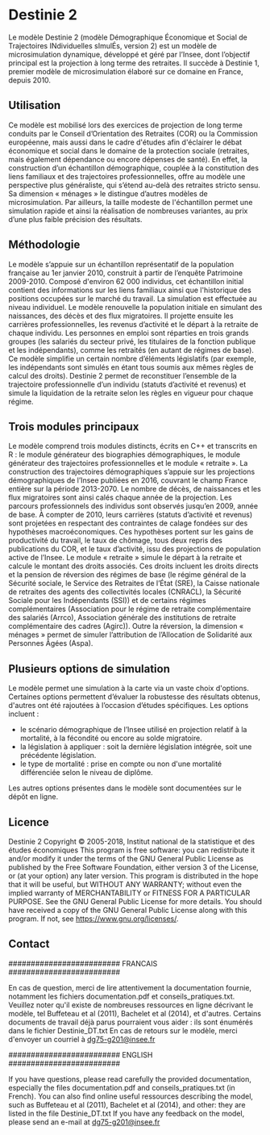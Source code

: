 # Destinie 2

Le modèle Destinie 2 (modèle Démographique Économique et Social de Trajectoires INdividuelles sImulÉs, version 2) est un modèle de microsimulation dynamique, développé et géré par l’Insee, dont l’objectif principal est la projection à long terme des retraites. Il succède à Destinie 1, premier modèle de microsimulation élaboré sur ce domaine en France, depuis 2010.

## Utilisation

Ce modèle est mobilisé lors des exercices de projection de long terme conduits par le Conseil d’Orientation des Retraites (COR) ou la Commission européenne, mais aussi dans le cadre d'études afin d'éclairer le débat économique et social dans le domaine de la protection sociale (retraites, mais également dépendance ou encore dépenses de santé). En effet, la construction d’un échantillon démographique, couplée à la constitution des liens familiaux et des trajectoires professionnelles, offre au modèle une perspective plus généraliste, qui s’étend au-delà des retraites stricto sensu. Sa dimension « ménages » le distingue d’autres modèles de microsimulation. Par ailleurs, la taille modeste de l'échantillon permet une simulation rapide et ainsi la réalisation de nombreuses variantes, au prix d’une plus faible précision des résultats.



## Méthodologie

Le modèle s’appuie sur un échantillon représentatif de la population française au 1er janvier 2010, construit à partir de l’enquête Patrimoine 2009-2010. Composé d'environ 62 000 individus, cet échantillon initial contient des informations sur les liens familiaux ainsi que l'historique des positions occupées sur le marché du travail. 
La simulation est effectuée au niveau individuel. Le modèle renouvelle la population initiale en simulant des naissances, des décès et des flux migratoires. Il projette ensuite les carrières professionnelles, les revenus d’activité et le départ à la retraite de chaque individu. 
Les personnes en emploi sont réparties en trois grands groupes (les salariés du secteur privé, les titulaires de la fonction publique et les indépendants), comme les retraités (en autant de régimes de base). Ce modèle simplifie un certain nombre d’éléments législatifs (par exemple, les indépendants sont simulés en étant tous soumis aux mêmes règles de calcul des droits). Destinie 2 permet de reconstituer l’ensemble de la trajectoire professionnelle d’un individu (statuts d’activité et revenus) et simule la liquidation de la retraite selon les règles en vigueur pour chaque régime. 

## Trois modules principaux

Le modèle comprend trois modules distincts, écrits en C++ et transcrits en R : le module générateur des biographies démographiques, le module générateur des trajectoires professionnelles et le module «  retraite ».
La construction des trajectoires démographiques s’appuie sur les projections démographiques de l’Insee publiées en 2016, couvrant le champ France entière sur la période 2013-2070. Le nombre de décès, de naissances et les flux migratoires sont ainsi calés chaque année de la projection. 
Les parcours professionnels des individus sont observés jusqu’en 2009, année de base. À compter de 2010, leurs carrières (statuts d’activité et revenus) sont projetées en respectant des contraintes de calage fondées sur des hypothèses macroéconomiques. Ces hypothèses portent sur les gains de productivité du travail, le taux de chômage, tous deux repris des publications du COR, et le taux d’activité, issu des projections de population active de l’Insee.
Le module « retraite » simule le départ à la retraite et calcule le montant des droits associés. Ces droits incluent les droits directs et la pension de réversion des régimes de base (le régime général de la Sécurité sociale, le Service des Retraites de l’État (SRE), la Caisse nationale de retraites des agents des collectivités locales (CNRACL), la Sécurité Sociale pour les Indépendants (SSI)) et de certains régimes complémentaires (Association pour le régime de retraite complémentaire des salariés (Arrco), Association générale des institutions de retraite complémentaire des cadres (Agirc)). Outre la réversion, la dimension « ménages » permet de simuler l’attribution de l’Allocation de Solidarité aux Personnes Âgées (Aspa).

## Plusieurs options de simulation

Le modèle permet une simulation à la carte via un vaste choix d'options. Certaines options permettent d’évaluer la robustesse des résultats obtenus, d'autres ont été rajoutées à l’occasion d’études spécifiques. Les options incluent :
- le scénario démographique de l’Insee utilisé en projection relatif à la mortalité, à la fécondité ou encore au solde migratoire.
- la législation à appliquer : soit la dernière législation intégrée, soit une précédente législation.
- le type de mortalité : prise en compte ou non d'une mortalité différenciée selon le niveau de diplôme.

Les autres options présentes dans le modèle sont documentées sur le dépôt en ligne.

## Licence
Destinie 2
Copyright © 2005-2018, Institut national de la statistique et des études économiques
This program is free software: you can redistribute it and/or modify
it under the terms of the GNU General Public License as published by
the Free Software Foundation, either version 3 of the License, or
(at your option) any later version.
This program is distributed in the hope that it will be useful,
but WITHOUT ANY WARRANTY; without even the implied warranty of
MERCHANTABILITY or FITNESS FOR A PARTICULAR PURPOSE.  See the
GNU General Public License for more details.
You should have received a copy of the GNU General Public License
along with this program.  If not, see <https://www.gnu.org/licenses/>.

## Contact
#########################	FRANCAIS	#########################

En cas de question, merci de lire attentivement la documentation fournie,
notamment les fichiers documentation.pdf et conseils_pratiques.txt.
Veuillez noter qu'il existe de nombreuses ressources en ligne décrivant le 
modèle, tel Buffeteau et al (2011), Bachelet et al (2014), et d'autres.
Certains documents de travail déjà parus pourraient vous aider : ils sont
énumérés dans le fichier Destinie_DT.txt
En cas de retours sur le modèle, merci d'envoyer un courriel à
dg75-g201@insee.fr

#########################	ENGLISH		#########################

If you have questions, please read carefully the provided documentation,
especially the files documentation.pdf and conseils_pratiques.txt (in French). 
You can also find online useful ressources describing the model, 
such as Buffeteau et al (2011), Bachelet et al (2014), and other:
they are listed in the file Destinie_DT.txt
If you have any feedback on the model, please send an e-mail at 
dg75-g201@insee.fr




